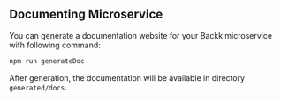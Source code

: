 ## Documenting Microservice

You can generate a documentation website for your Backk microservice with following command:
```bash
npm run generateDoc
```

After generation, the documentation will be available in directory `generated/docs`.
